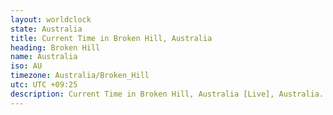 ```yaml
---
layout: worldclock
state: Australia
title: Current Time in Broken Hill, Australia
heading: Broken Hill
name: Australia
iso: AU
timezone: Australia/Broken_Hill
utc: UTC +09:25
description: Current Time in Broken Hill, Australia [Live], Australia. Live update now time in Broken Hill, timezone Australia/Broken_Hill, UTC +09:25, Country ISO code & Current Local Time.
---
```


